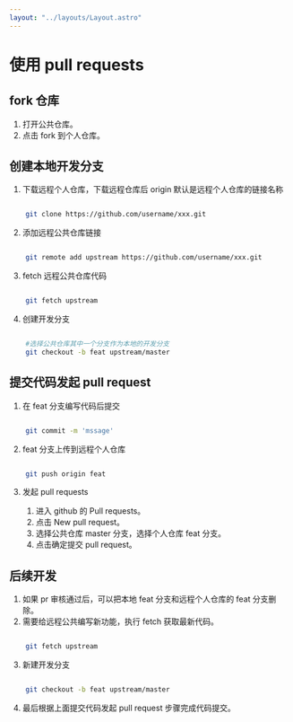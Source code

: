 ```yaml
---
layout: "../layouts/Layout.astro"
---
```


# 使用 pull requests

## fork 仓库

1. 打开公共仓库。
2. 点击 fork 到个人仓库。

## 创建本地开发分支

1. 下载远程个人仓库，下载远程仓库后 origin 默认是远程个人仓库的链接名称

```sh

    git clone https://github.com/username/xxx.git


```

2. 添加远程公共仓库链接

```sh

    git remote add upstream https://github.com/username/xxx.git


```

3. fetch 远程公共仓库代码

```sh

    git fetch upstream


```

4. 创建开发分支

```sh

    #选择公共仓库其中一个分支作为本地的开发分支
    git checkout -b feat upstream/master


```

## 提交代码发起 pull request

1. 在 feat 分支编写代码后提交

```sh

    git commit -m 'mssage'


```

2. feat 分支上传到远程个人仓库

```sh

    git push origin feat


```

3. 发起 pull requests

   1. 进入 github 的 Pull requests。
   2. 点击 New pull request。
   3. 选择公共仓库 master 分支，选择个人仓库 feat 分支。
   4. 点击确定提交 pull request。

## 后续开发

1. 如果 pr 审核通过后，可以把本地 feat 分支和远程个人仓库的 feat 分支删除。
2. 需要给远程公共编写新功能，执行 fetch 获取最新代码。

```sh

    git fetch upstream


```

3. 新建开发分支

```sh

    git checkout -b feat upstream/master


```

4. 最后根据上面提交代码发起 pull request 步骤完成代码提交。
